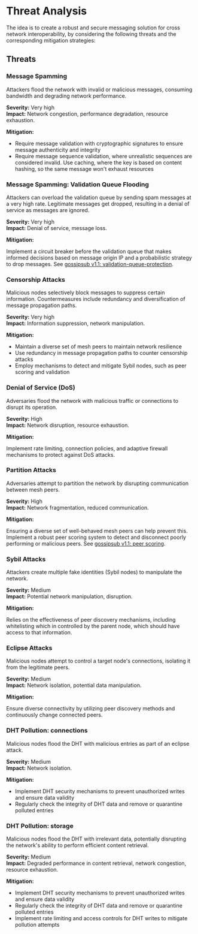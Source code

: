 # Threat Analysis

The idea is to create a robust and secure messaging solution for cross network interoperability, by considering the following threats and the corresponding mitigation strategies:

## Threats

### Message Spamming

Attackers flood the network with invalid or malicious messages, consuming bandwidth and degrading network performance.

**Severity:** Very high \
**Impact:** Network congestion, performance degradation, resource exhaustion.

**Mitigation:**

- Require message validation with cryptographic signatures to ensure message authenticity and integrity
- Require message sequence validation, where unrealistic sequences are considered invalid. Use caching, where the key is based on content hashing, so the same message won't exhaust resources

### Message Spamming: Validation Queue Flooding

Attackers can overload the validation queue by sending spam messages at a very high rate. Legitimate messages get dropped, resulting in a denial of service as messages are ignored.

**Severity:** Very high \
**Impact:** Denial of service, message loss.

**Mitigation:**

Implement a circuit breaker before the validation queue that makes informed decisions based on message origin IP and a probabilistic strategy to drop messages. See [gossipsub v1.1: validation-queue-protection](https://github.com/libp2p/specs/blob/master/pubsub/gossipsub/red.md#gossipsub-v11-functional-extension-for-validation-queue-protection).


### Censorship Attacks

Malicious nodes selectively block messages to suppress certain information. Countermeasures include redundancy and diversification of message propagation paths.

**Severity:** Very high \
**Impact:** Information suppression, network manipulation.

**Mitigation:**

- Maintain a diverse set of mesh peers to maintain network resilience
- Use redundancy in message propagation paths to counter censorship attacks
- Employ mechanisms to detect and mitigate Sybil nodes, such as peer scoring and validation


### Denial of Service (DoS)

Adversaries flood the network with malicious traffic or connections to disrupt its operation.

**Severity:** High \
**Impact:** Network disruption, resource exhaustion.

**Mitigation:**

Implement rate limiting, connection policies, and adaptive firewall mechanisms to protect against DoS attacks.


### Partition Attacks

Adversaries attempt to partition the network by disrupting communication between mesh peers.

**Severity:** High \
**Impact:** Network fragmentation, reduced communication.

**Mitigation:**

Ensuring a diverse set of well-behaved mesh peers can help prevent this. Implement a robust peer scoring system to detect and disconnect poorly performing or malicious peers. See [gossipsub v1.1: peer scoring](https://github.com/libp2p/specs/blob/master/pubsub/gossipsub/gossipsub-v1.1.md#peer-scoring).


### Sybil Attacks

Attackers create multiple fake identities (Sybil nodes) to manipulate the network.

**Severity:** Medium \
**Impact:** Potential network manipulation, disruption.

**Mitigation:**

Relies on the effectiveness of peer discovery mechanisms, including whitelisting which in controlled by the parent node, which should have access to that information.


### Eclipse Attacks

Malicious nodes attempt to control a target node's connections, isolating it from the legitimate peers.

**Severity:** Medium \
**Impact:** Network isolation, potential data manipulation.

**Mitigation:**

Ensure diverse connectivity by utilizing peer discovery methods and continuously change connected peers.


### DHT Pollution: connections

Malicious nodes flood the DHT with malicious entries as part of an eclipse attack.

**Severity:** Medium \
**Impact:** Network isolation.

**Mitigation:**

- Implement DHT security mechanisms to prevent unauthorized writes and ensure data validity
- Regularly check the integrity of DHT data and remove or quarantine polluted entries


### DHT Pollution: storage

Malicious nodes flood the DHT with irrelevant data, potentially disrupting the network's ability to perform efficient content retrieval.

**Severity:** Medium \
**Impact:** Degraded performance in content retrieval, network congestion, resource exhaustion.

**Mitigation:**

- Implement DHT security mechanisms to prevent unauthorized writes and ensure data validity
- Regularly check the integrity of DHT data and remove or quarantine polluted entries
- Implement rate limiting and access controls for DHT writes to mitigate pollution attempts
